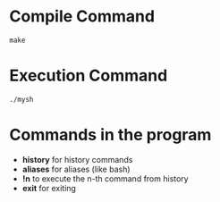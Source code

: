# Compile Command

```
make
```

# Execution Command

```
./mysh
```

# Commands in the program

- **history** for history commands
- **aliases** for aliases (like bash)
- **!n** to execute the n-th command from history
- **exit** for exiting
